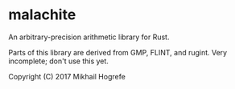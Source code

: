 # malachite
An arbitrary-precision arithmetic library for Rust.

Parts of this library are derived from GMP, FLINT, and rugint. Very incomplete; don't use this yet.

Copyright (C) 2017 Mikhail Hogrefe
